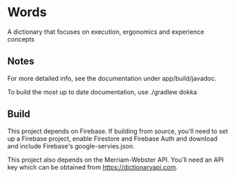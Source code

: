 # Words

A dictionary that focuses on execution, ergonomics and experience concepts

## Notes

For more detailed info, see the documentation under app/build/javadoc.

To build the most up to date documentation, use ./gradlew dokka

## Build

This project depends on Firebase. If building from source, you'll need to set up a Firebase project, enable Firestore and Firebase Auth and download and include Firebase's google-servies.json.

This project also depends on the Merriam-Webster API. You'll need an API key which can be obtained from https://dictionaryapi.com.
